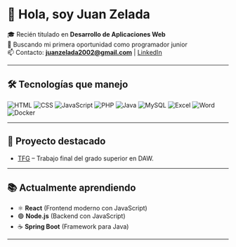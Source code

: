 # 👋 Hola, soy Juan Zelada

🎓 Recién titulado en **Desarrollo de Aplicaciones Web**  
🚀 Buscando mi primera oportunidad como programador junior  
📫 Contacto: **juanzelada2002@gmail.com** | [LinkedIn](https://linkedin.com/in/juan-zelada25)

---

## 🛠️ Tecnologías que manejo
![HTML](https://img.shields.io/badge/-HTML5-E34F26?logo=html5&logoColor=white)
![CSS](https://img.shields.io/badge/-CSS3-1572B6?logo=css3&logoColor=white)
![JavaScript](https://img.shields.io/badge/-JavaScript-F7DF1E?logo=javascript&logoColor=black)
![PHP](https://img.shields.io/badge/-PHP-777BB4?logo=php&logoColor=white)
![Java](https://img.shields.io/badge/-Java-007396?logo=java&logoColor=white)
![MySQL](https://img.shields.io/badge/-MySQL-4479A1?logo=mysql&logoColor=white)
![Excel](https://img.shields.io/badge/-Excel-217346?logo=microsoftexcel&logoColor=white)
![Word](https://img.shields.io/badge/-Word-2B579A?logo=microsoftword&logoColor=white)
![Docker](https://img.shields.io/badge/-Docker-2496ED?logo=docker&logoColor=white)

---

## 📌 Proyecto destacado
- [TFG](https://github.com/Juan-Zelada-Acosta/TFG) – Trabajo final del grado superior en DAW.

---

## 📚 Actualmente aprendiendo
- ⚛️ **React** (Frontend moderno con JavaScript)  
- 🟢 **Node.js** (Backend con JavaScript)  
- ☕ **Spring Boot** (Framework para Java)

---

